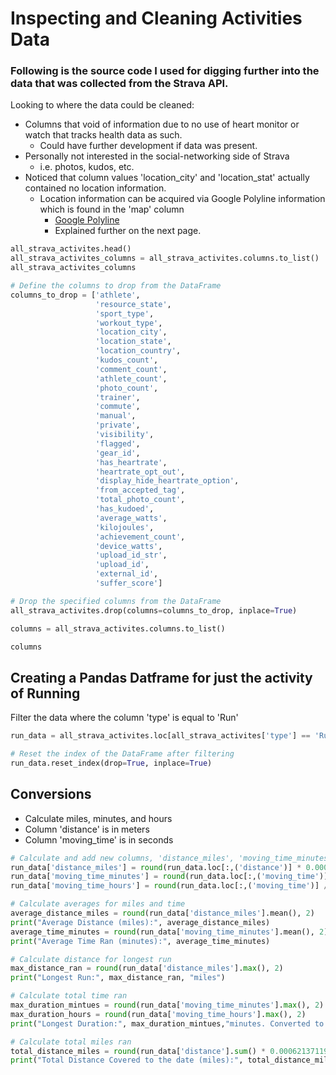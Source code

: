 # Inspecting and Cleaning Activities Data

### Following is the source code I used for digging further into the data that was collected from the Strava API.

Looking to where the data could be cleaned:

* Columns that void of information due to no use of heart monitor or watch that tracks health data as such.
  * Could have further development if data was present.
* Personally not interested in the social-networking side of Strava
  * i.e. photos, kudos, etc.
* Noticed that column values 'location_city' and 'location_stat' actually contained no location information.
  * Location information can be acquired via Google Polyline information which is found in the 'map' column
    * [Google Polyline](https://developers.google.com/maps/documentation/utilities/polylineutility "Google Polyline Developers Page")
    * Explained further on the next page.

```python
all_strava_activites.head()
all_strava_activites_columns = all_strava_activites.columns.to_list()
all_strava_activites_columns

# Define the columns to drop from the DataFrame
columns_to_drop = ['athlete',
                   'resource_state', 
                   'sport_type', 
                   'workout_type',
                   'location_city',
                   'location_state',
                   'location_country', 
                   'kudos_count', 
                   'comment_count', 
                   'athlete_count', 
                   'photo_count', 
                   'trainer', 
                   'commute', 
                   'manual', 
                   'private',
                   'visibility', 
                   'flagged', 
                   'gear_id', 
                   'has_heartrate', 
                   'heartrate_opt_out', 
                   'display_hide_heartrate_option', 
                   'from_accepted_tag', 
                   'total_photo_count', 
                   'has_kudoed', 
                   'average_watts', 
                   'kilojoules',
                   'achievement_count',
                   'device_watts',
                   'upload_id_str',
                   'upload_id',
                   'external_id', 
                   'suffer_score']

# Drop the specified columns from the DataFrame
all_strava_activites.drop(columns=columns_to_drop, inplace=True)

columns = all_strava_activites.columns.to_list()

columns
```

## Creating a Pandas Datframe for just the activity of Running

Filter the data where the column 'type' is equal to 'Run'

```python
run_data = all_strava_activites.loc[all_strava_activites['type'] == 'Run']

# Reset the index of the DataFrame after filtering
run_data.reset_index(drop=True, inplace=True)
```

## Conversions

* Calculate miles, minutes, and hours
* Column 'distance' is in meters
* Column 'moving_time' is in seconds

```python
# Calculate and add new columns, 'distance_miles', 'moving_time_minutes', and 'moving_time_hours, rounded to 2 decimal places
run_data['distance_miles'] = round(run_data.loc[:,('distance')] * 0.00062137119, 2)
run_data['moving_time_minutes'] = round(run_data.loc[:,('moving_time')] / 60, 2)
run_data['moving_time_hours'] = round(run_data.loc[:,('moving_time')] / 3600, 2)
```

```python
# Calculate averages for miles and time
average_distance_miles = round(run_data['distance_miles'].mean(), 2)
print("Average Distance (miles):", average_distance_miles)
average_time_minutes = round(run_data['moving_time_minutes'].mean(), 2)
print("Average Time Ran (minutes):", average_time_minutes)

# Calculate distance for longest run
max_distance_ran = round(run_data['distance_miles'].max(), 2)
print("Longest Run:", max_distance_ran, "miles")

# Calculate total time ran
max_duration_mintues = round(run_data['moving_time_minutes'].max(), 2)
max_duration_hours = round(run_data['moving_time_hours'].max(), 2)
print("Longest Duration:", max_duration_mintues,"minutes. Converted to hours:", max_duration_hours)

# Calculate total miles ran
total_distance_miles = round(run_data['distance'].sum() * 0.00062137119, 2)
print("Total Distance Covered to the date (miles):", total_distance_miles)
```
